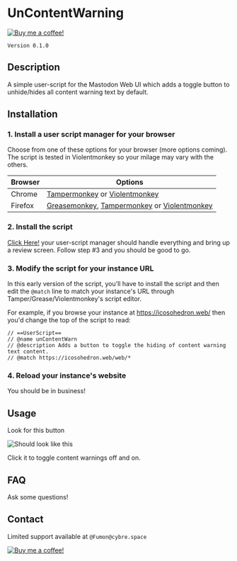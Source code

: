 # UnContentWarning

[![Buy me a coffee!](https://www.buymeacoffee.com/assets/img/custom_images/orange_img.png)](https://www.buymeacoffee.com/mI8stwU4P)

`Version 0.1.0`

## Description
A simple user-script for the Mastodon Web UI which adds a toggle button to unhide/hides all content warning text by default.

## Installation

### 1. Install a user script manager for your browser

Choose from one of these options for your browser (more options coming). The script is tested in Violentmonkey so your milage may vary with the others.

| Browser | Options |
|---------|---------|
| Chrome | [Tampermonkey](https://chrome.google.com/webstore/detail/tampermonkey/dhdgffkkebhmkfjojejmpbldmpobfkfo) or [Violentmonkey](https://chrome.google.com/webstore/detail/violent-monkey/jinjaccalgkegednnccohejagnln) |
| Firefox | [Greasemonkey](https://addons.mozilla.org/firefox/addon/greasemonkey/), [Tampermonkey](https://addons.mozilla.org/firefox/addon/tampermonkey/) or [Violentmonkey](https://addons.mozilla.org/firefox/addon/violentmonkey/)|


### 2. Install the script

[Click Here!](https://rawgit.com/Fumon/unContentWarn/master/unContentWarn.user.js) your user-script manager should handle everything and bring up a review screen. Follow step #3 and you should be good to go.

### 3. Modify the script for your instance URL

In this early version of the script, you'll have to install the script and then edit the `@match` line to match your instance's URL through Tamper/Grease/Violentmonkey's script editor.

For example, if you browse your instance at https://icosohedron.web/ then you'd change the top of the script to read:

```
// ==UserScript==
// @name unContentWarn
// @description Adds a button to toggle the hiding of content warning text content.
// @match https://icosohedron.web/web/* 
```

### 4. Reload your instance's website

You should be in business!

## Usage

Look for this button

![Should look like this](https://i.imgur.com/srXtEkW.png)

Click it to toggle content warnings off and on.

## FAQ

Ask some questions!

## Contact

Limited support available at `@Fumon@cybre.space`

[![Buy me a coffee!](https://www.buymeacoffee.com/assets/img/custom_images/orange_img.png)](https://www.buymeacoffee.com/mI8stwU4P)
